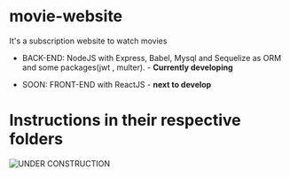 # movie-website
It's a subscription website to watch movies 

- BACK-END: NodeJS with Express, Babel, Mysql and Sequelize as ORM and some packages(jwt , multer). - **Currently developing**

- SOON: FRONT-END with ReactJS - **next to develop** 

# Instructions in their respective folders

![UNDER CONSTRUCTION](https://omi.uk/wp-content/uploads/2020/05/UnderConstruction.png "Under Constructión")
